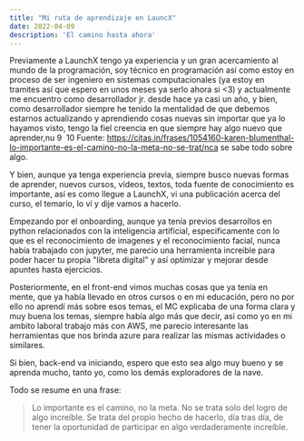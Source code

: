 ```yaml
---
title: "Mi ruta de aprendizaje en LauncX"
date: 2022-04-09
description: 'El camino hasta ahora'
---
```


Previamente a LaunchX tengo ya experiencia y un gran acercamiento al mundo de la programación, soy técnico en programación así como estoy en proceso de ser ingeniero en sistemas computacionales (ya estoy en tramites así que espero en unos meses ya serlo ahora si <3) y actualmente me encuentro como desarrollador jr. desde hace ya casi un año, y bien, como desarrollador siempre he tenido la mentalidad de que debemos estarnos actualizando y aprendiendo cosas nuevas sin importar que ya lo hayamos visto, tengo la fiel creencia en que siempre hay algo nuevo que aprender,nu
9
​
10
Fuente: https://citas.in/frases/1054160-karen-blumenthal-lo-importante-es-el-camino-no-la-meta-no-se-trat/nca se sabe todo sobre algo.

Y bien, aunque ya tenga experiencia previa, siempre busco nuevas formas de aprender, nuevos cursos, vídeos, textos, toda fuente de conocimiento es importante, así es como llegue a LaunchX, vi una publicación acerca del curso, el temario, lo ví y dije vamos a hacerlo.

Empezando por el onboarding, aunque ya tenía previos desarrollos en python relacionados con la inteligencia artificial, especificamente con lo que es el reconocimiento de imagenes y el reconocimiento facial, nunca había trabajado con jupyter, me parecio una herramienta increible para poder hacer tu propia "libreta digital" y así optimizar y mejorar desde apuntes hasta ejercicios.

Posteriormente, en el front-end vimos muchas cosas que ya tenía en mente, que ya había llevado en otros cursos o en mi educación, pero no por ello no aprendí más sobre esos temas, el MC explicaba de una forma clara y muy buena los temas, siempre había algo más que decir, así como yo en mi ambito laboral trabajo más con AWS, me parecio interesante las herramientas que nos brinda azure para realizar las mismas actividades o similares.

Si bien, back-end va iniciando, espero que esto sea algo muy bueno y se aprenda mucho, tanto yo, como los demás exploradores de la nave.

Todo se resume en una frase:
> Lo importante es el camino, no la meta. 
> No se trata solo del logro de algo increíble. 
> Se trata del propio hecho de hacerlo, día tras día, 
> de tener la oportunidad de participar en algo verdaderamente increíble.
